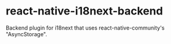 # react-native-i18next-backend
Backend plugin for i18next that uses react-native-community's "AsyncStorage".
